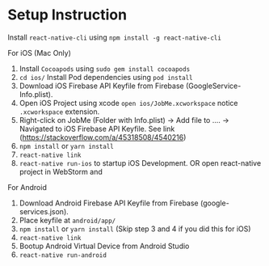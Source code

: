 # Setup Instruction

Install `react-native-cli` using `npm install -g react-native-cli` 

For iOS (Mac Only)
1. Install `Cocoapods` using `sudo gem install cocoapods`
2. `cd ios/` Install Pod dependencies using `pod install`
3. Download iOS Firebase API Keyfile from Firebase (GoogleService-Info.plist).
4. Open iOS Project using xcode `open ios/JobMe.xcworkspace` notice `.xcworkspace` extension.
5. Right-click on JobMe (Folder with Info.plist) -> Add file to .... -> Navigated to iOS Firebase API Keyfile. See link (https://stackoverflow.com/a/45318508/4540216)
6. `npm install` or `yarn install`
7. `react-native link`
8. `react-native run-ios` to startup iOS Development. OR open react-native project in WebStorm and 

For Android
1. Download Android Firebase API Keyfile from Firebase (google-services.json).
2. Place keyfile at `android/app/`
3. `npm install` or `yarn install` (Skip step 3 and 4 if you did this for iOS)
4. `react-native link`
5. Bootup Android Virtual Device from Android Studio
6. `react-native run-android`